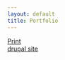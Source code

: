 ```yaml
---
layout: default
title: Portfolio	
---
```


<div id="project_coroflot">
   <a href="http://coroflot.com/rjarmand" target="_blank">Print</a>
</div>
<div id="project_mydrupal">
         <a href="http://mydrupal.site90.net/" target="_blank">drupal site</a>
</div>
